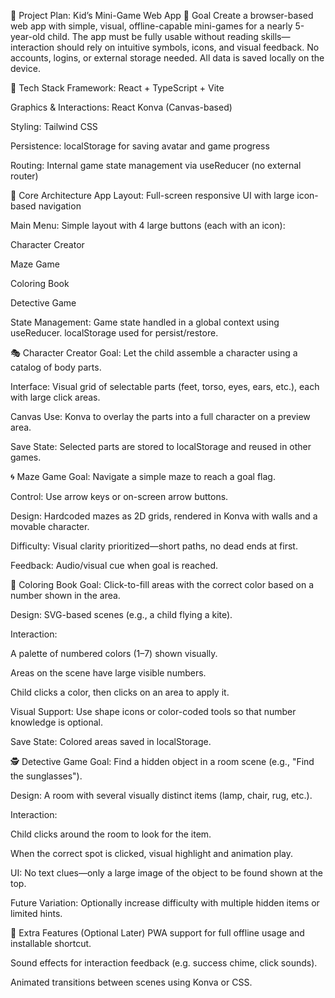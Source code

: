 🧩 Project Plan: Kid’s Mini-Game Web App
🎯 Goal
Create a browser-based web app with simple, visual, offline-capable mini-games for a nearly 5-year-old child. The app must be fully usable without reading skills—interaction should rely on intuitive symbols, icons, and visual feedback. No accounts, logins, or external storage needed. All data is saved locally on the device.

🔧 Tech Stack
Framework: React + TypeScript + Vite

Graphics & Interactions: React Konva (Canvas-based)

Styling: Tailwind CSS

Persistence: localStorage for saving avatar and game progress

Routing: Internal game state management via useReducer (no external router)

🧱 Core Architecture
App Layout: Full-screen responsive UI with large icon-based navigation

Main Menu: Simple layout with 4 large buttons (each with an icon):

Character Creator

Maze Game

Coloring Book

Detective Game

State Management: Game state handled in a global context using useReducer. localStorage used for persist/restore.

🎭 Character Creator
Goal: Let the child assemble a character using a catalog of body parts.

Interface: Visual grid of selectable parts (feet, torso, eyes, ears, etc.), each with large click areas.

Canvas Use: Konva to overlay the parts into a full character on a preview area.

Save State: Selected parts are stored to localStorage and reused in other games.

🌀 Maze Game
Goal: Navigate a simple maze to reach a goal flag.

Control: Use arrow keys or on-screen arrow buttons.

Design: Hardcoded mazes as 2D grids, rendered in Konva with walls and a movable character.

Difficulty: Visual clarity prioritized—short paths, no dead ends at first.

Feedback: Audio/visual cue when goal is reached.

🎨 Coloring Book
Goal: Click-to-fill areas with the correct color based on a number shown in the area.

Design: SVG-based scenes (e.g., a child flying a kite).

Interaction:

A palette of numbered colors (1–7) shown visually.

Areas on the scene have large visible numbers.

Child clicks a color, then clicks on an area to apply it.

Visual Support: Use shape icons or color-coded tools so that number knowledge is optional.

Save State: Colored areas saved in localStorage.

🕵️ Detective Game
Goal: Find a hidden object in a room scene (e.g., "Find the sunglasses").

Design: A room with several visually distinct items (lamp, chair, rug, etc.).

Interaction:

Child clicks around the room to look for the item.

When the correct spot is clicked, visual highlight and animation play.

UI: No text clues—only a large image of the object to be found shown at the top.

Future Variation: Optionally increase difficulty with multiple hidden items or limited hints.

🎁 Extra Features (Optional Later)
PWA support for full offline usage and installable shortcut.

Sound effects for interaction feedback (e.g. success chime, click sounds).

Animated transitions between scenes using Konva or CSS.
